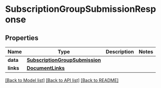 # SubscriptionGroupSubmissionResponse

## Properties
Name | Type | Description | Notes
------------ | ------------- | ------------- | -------------
**data** | [**SubscriptionGroupSubmission**](SubscriptionGroupSubmission.md) |  | 
**links** | [**DocumentLinks**](DocumentLinks.md) |  | 

[[Back to Model list]](../README.md#documentation-for-models) [[Back to API list]](../README.md#documentation-for-api-endpoints) [[Back to README]](../README.md)



